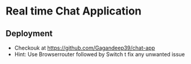 # Real time Chat Application

## Deployment

- Checkouk at <https://github.com/Gagandeep39/chat-app>
- Hint: Use Browserrouter followed by Switch t fix any unwanted issue
